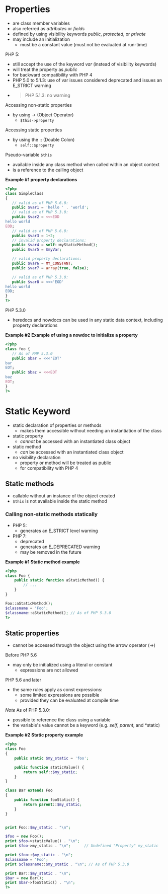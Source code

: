 # Properties
- are class member variables
- also referred as *attributes* or *fields*
- defined by using visibility keywords *public*, *protected*, or *private*
- may include an initialization
  - must be a constant value (must not be evaluated at run-time)

PHP 5: 
  - still accept the use of the keyword *var* (instead of visibility keywords)
  - will treat the property as *public*
  - for backward compatibility with PHP 4
  - PHP 5.0 to 5.1.3: use of var issues considered deprecated and issues an E_STRICT warning
  - > PHP 5.1.3: no warning
  
Accessing non-static properties
- by using -> (Object Operator)
  - `$this->property`

Accessing static properties
- by using the :: (Double Colon)
  - `self::$property`
  
Pseudo-variable `$this`
- available inside any class method when called within an object context
- is a reference to the calling object

**Example #1 property declarations**

```php
<?php
class SimpleClass
{
   // valid as of PHP 5.6.0:
   public $var1 = 'hello ' . 'world';
   // valid as of PHP 5.3.0:
   public $var2 = <<<EOD
hello world
EOD;
   // valid as of PHP 5.6.0:
   public $var3 = 1+2;
   // invalid property declarations:
   public $var4 = self::myStaticMethod();
   public $var5 = $myVar;

   // valid property declarations:
   public $var6 = MY_CONSTANT;
   public $var7 = array(true, false);

   // valid as of PHP 5.3.0:
   public $var8 = <<<'EOD'
hello world
EOD;
}
?>
```

PHP 5.3.0
- heredocs and nowdocs can be used in any static data context, including property declarations

**Example #2 Example of using a nowdoc to initialize a property**

```php
<?php
class foo {
   // As of PHP 5.3.0
   public $bar = <<<'EOT'
bar
EOT;
   public $baz = <<<EOT
baz
EOT;
}
?>
```

# Static Keyword
- static declaration of properties or methods
  - makes them accessible without needing an instantiation of the class
- static property
  - *cannot* be accessed with an instantiated class object
- static method
  - *can* be accessed with an instantiated class object
- no visibility declaration
  - property or method will be treated as public
  - for compatibility with PHP 4
  
## Static methods
- callable without an instance of the object created
- `$this` is not available inside the static method

### Calling non-static methods statically
- PHP 5: 
  - generates an E_STRICT level warning
- PHP 7: 
  - deprecated
  - generates an E_DEPRECATED warning
  - may be removed in the future
  
**Example #1 Static method example**

```php
<?php
class Foo {
    public static function aStaticMethod() {
        // ...
    }
}

Foo::aStaticMethod();
$classname = 'Foo';
$classname::aStaticMethod(); // As of PHP 5.3.0
?>
```

## Static properties
- cannot be accessed through the object using the arrow operator (->)

Before PHP 5.6
- may only be initialized using a literal or constant
  - expressions are not allowed

PHP 5.6 and later
- the same rules apply as const expressions:
  - some limited expressions are possible
  - provided they can be evaluated at compile time

*Note*
As of PHP 5.3.0:
- possible to reference the class using a variable
- the variable's value cannot be a keyword (e.g. *self*, *parent*, and *static)

**Example #2 Static property example**

```php
<?php
class Foo
{
    public static $my_static = 'foo';

    public function staticValue() {
        return self::$my_static;
    }
}

class Bar extends Foo
{
    public function fooStatic() {
        return parent::$my_static;
    }
}


print Foo::$my_static . "\n";

$foo = new Foo();
print $foo->staticValue() . "\n";
print $foo->my_static . "\n";      // Undefined "Property" my_static 

print $foo::$my_static . "\n";
$classname = 'Foo';
print $classname::$my_static . "\n"; // As of PHP 5.3.0

print Bar::$my_static . "\n";
$bar = new Bar();
print $bar->fooStatic() . "\n";
?>
```
